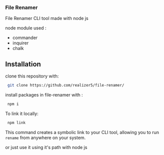 ### File Renamer
 File Renamer CLI tool made with node js

node module used :
* commander
* inquirer
* chalk

## Installation

 clone this repository with:
```bash
 git clone https://github.com/realizer5/file-renamer/
```
install packages in file-renamer with :
```bash
 npm i
```
To link it locally:
```bash
 npm link
```
This command creates a symbolic link to your CLI tool, allowing you to run `rename` from anywhere on your system.

or just use it using it's path with node js
